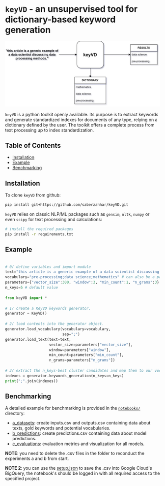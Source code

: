 # `keyVD` - an unsupervised tool for dictionary-based keyword generation

![keyVD](keyVD.jpg)

`keyVD` is a python toolkit openly available. Its purpose is to extract keywords and generate standardized indexes for documents of any type, relying on a dictionary defined by the user. The toolkit offers a complete process from text processing up to index standardization.

## Table of Contents

* [Installation](#installation)
* [Example](#example)
* [Benchmarking](#benchmarking)

## Installation

To clone `keyVD` from github:

```bash
pip install git+https://github.com/saberzahhar/keyVD.git
```

`keyVD` relies on classic NLP/ML packages such as `gensim`, `nltk`, `numpy` or even `scipy` for text processing and calculations:

```bash
# install the required packages
pip install -r requirements.txt
```

## Example

```python

# 0/ define variables and import module
text="this article is a generic example of a data scientist discussing pre processing methods." # can also be a path to a .txt file
vocabulary="pre-processing;data science;mathematics" # can also be a path to a .txt file
parameters={"vector_size":300, "window":3, "min_count":1, "n_grams":3} # default values
n_keys=5 # default value

from keyVD import *

# 1/ create a KeyVD keywords generator.
generator = KeyVD()

# 2/ load contents into the generator object.
generator.load_vocabulary(vocabulary=vocabulary, 
                          sep=";")
generator.load_text(text=text,
                    vector_size=parameters["vector_size"], 
                    window=parameters["window"], 
                    min_count=parameters["min_count"],
                    n_grams=parameters["n_grams"])

# 3/ extract the n_keys-best cluster candidates and map them to our vocabulary.
indexes = generator.keywords_generation(n_keys=n_keys)
print(";".join(indexes))
```

## Benchmarking

A detailed example for benchmarking is provided in the [`notebooks/`](notebooks/) directory:

- [a_datasets](notebooks/a_datasets.ipynb): create inputs.csv and outputs.csv containing data about texts, gold keywords and potential vocabularies.
- [b_predictions](notebooks/b_predictions.ipynb): create predictions.csv containing data about model predictions.
- [c_evaluations](notebooks/c_evaluations.ipynb): evaluation metrics and visualization for all models.

**NOTE**: you need to delete the .csv files in the folder to reconduct the experiments a and b from start.

**NOTE 2**: you can use the [setup.json](setup.json) to save the .csv into Google Cloud's BigQuery, the notebook's should be logged in with all required access to the specified project.
